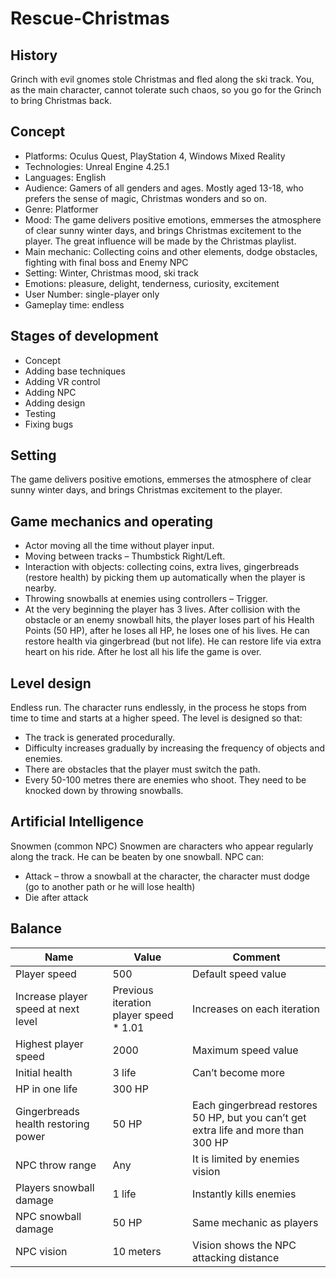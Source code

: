 # Rescue-Christmas

## History
Grinch with evil gnomes stole Christmas and fled along the ski track. You, as the main character, cannot tolerate such chaos, so you go for the Grinch to bring Christmas back.

## Concept
* Platforms: Oculus Quest, PlayStation 4, Windows Mixed Reality
* Technologies: Unreal Engine 4.25.1
* Languages: English
* Audience: Gamers of all genders and ages. Mostly aged 13-18, who prefers the sense of magic, Christmas wonders and so on. 
* Genre: Platformer
* Mood: The game delivers positive emotions, emmerses the atmosphere of clear sunny winter days, and brings Christmas excitement to the player. The great influence will be made by the Christmas playlist.
* Main mechanic: Collecting coins and other elements, dodge obstacles, fighting with final boss and Enemy NPC
* Setting: Winter, Christmas mood, ski track
* Emotions: pleasure, delight, tenderness, curiosity, excitement
* User Number: single-player only
* Gameplay time: endless

## Stages of development
* Concept
* Adding base techniques
* Adding VR control
* Adding NPC
* Adding design
* Testing
* Fixing bugs

## Setting 
The game delivers positive emotions, emmerses the atmosphere of clear sunny winter days, and brings Christmas excitement to the player.

## Game mechanics and operating
* Actor moving all the time without player input.
* Moving between tracks – Thumbstick Right/Left.
* Interaction with objects: collecting coins, extra lives, gingerbreads (restore health) by picking them up automatically when the player is nearby.
* Throwing snowballs at enemies using controllers – Trigger.
* At the very beginning the player has 3 lives. After collision with the obstacle or an enemy snowball hits, the player loses part of his Health Points (50 HP), after he loses all HP, he loses one of his lives. He can restore health via gingerbread (but not life). He can restore life via extra heart on his ride. After he lost all his life the game is over.

## Level design
Endless run. The character runs endlessly, in the process he stops from time to time and starts at a higher speed. 
The level is designed so that:
* The track is generated procedurally.
* Difficulty increases gradually by increasing the frequency of objects and enemies.
* There are obstacles that the player must switch the path. 
* Every 50-100 metres there are enemies who shoot. They need to be knocked down by throwing snowballs. 

## Artificial Intelligence
Snowmen (common NPC)
Snowmen are characters who appear regularly along the track. He can be beaten by one snowball. 
NPC can:
* Attack – throw a snowball at the character, the character must dodge (go to another path or he will lose health)
* Die after attack

## Balance
| Name | Value | Comment |
| --- | --- | --- |
| Player speed | 500 | Default speed value |
| Increase player speed at next level | Previous iteration player speed * 1.01 | Increases on each iteration |
| Highest player speed | 2000 | Maximum speed value |
| Initial health | 3 life | Can’t become more |
| HP in one life | 300 HP | |
| Gingerbreads health restoring power | 50 HP | Each gingerbread restores 50 HP, but you can’t get extra life and more than 300 HP |
| NPC throw range | Any | It is limited by enemies vision |
| Players snowball damage  | 1 life | Instantly kills enemies |
| NPC snowball damage | 50 HP | Same mechanic as players |
| NPC vision | 10 meters | Vision shows the NPC attacking distance |












